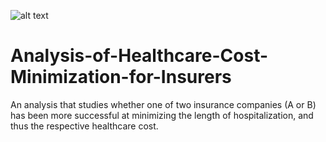 ![alt text](https://www.google.com/url?sa=i&url=https%3A%2F%2Fceph.org%2Ffeatured%2Fbrown%2F&psig=AOvVaw3jxMPzg0DoyjcgIezEd4qB&ust=1607151840301000&source=images&cd=vfe&ved=0CAIQjRxqFwoTCNCavbbhs-0CFQAAAAAdAAAAABAD)
# Analysis-of-Healthcare-Cost-Minimization-for-Insurers
An analysis that studies whether one of two insurance companies (A or B) has been more successful at minimizing the length of hospitalization, and thus the respective healthcare cost.
